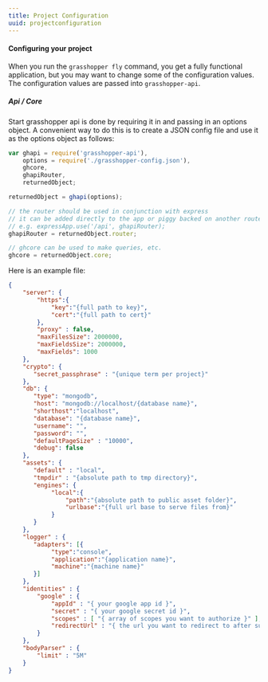 ```yaml
---
title: Project Configuration
uuid: projectconfiguration
---
```


#### Configuring your project


When you run the `grasshopper fly` command, you get a fully functional application, but you may want to change some of the configuration values.
The configuration values are passed into `grasshopper-api`.


##### Api / Core

Start grasshopper api is done by requiring it in and passing in an options object. A convenient way to do this is to create
a JSON config file and use it as the options object as follows:

```javascript
var ghapi = require('grasshopper-api'),
    options = require('./grasshopper-config.json'),
    ghcore,
    ghapiRouter,
    returnedObject;

returnedObject = ghapi(options);

// the router should be used in conjunction with express
// it can be added directly to the app or piggy backed on another router
// e.g. expressApp.use('/api', ghapiRouter);
ghapiRouter = returnedObject.router;

// ghcore can be used to make queries, etc.
ghcore = returnedObject.core;
```

Here is an example file:

```json
{
    "server": {
        "https":{
            "key":"{full path to key}",
            "cert":"{full path to cert}"
        },
        "proxy" : false,
        "maxFilesSize": 2000000,
        "maxFieldsSize": 2000000,
        "maxFields": 1000
    },
    "crypto": {
       "secret_passphrase" : "{unique term per project}"
    },
    "db": {
       "type": "mongodb",
       "host": "mongodb://localhost/{database name}",
       "shorthost":"localhost",
       "database": "{database name}",
       "username": "",
       "password": "",
       "defaultPageSize" : "10000",
       "debug": false
    },
    "assets": {
       "default" : "local",
       "tmpdir" : "{absolute path to tmp directory}",
       "engines": {
            "local":{
                "path":"{absolute path to public asset folder}",
                "urlbase":"{full url base to serve files from}"
            }
       }
    },
    "logger" : {
       "adapters": [{
            "type":"console",
            "application":"{application name}",
            "machine":"{machine name}"
       }]
    },
    "identities" : {
        "google" : {
            "appId" : "{ your google app id }",
            "secret" : "{ your google secret id }",
            "scopes" : [ "{ array of scopes you want to authorize }" ],
            "redirectUrl" : "{ the url you want to redirect to after successful auth, the users token will be appended to this route ex. '/login' entered here will send the user to '/login/googleToken' }"
        }
    },
    "bodyParser" : {
        "limit" : "5M"
    }
}
```
